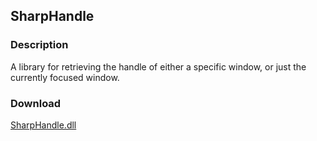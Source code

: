 ## SharpHandle
### Description
A library for retrieving the handle of either a specific window, or just the currently focused window.

### Download
[SharpHandle.dll](https://github.com/Lexz-08/SharpHandle/releases/download/sharphandle/SharpHandle.dll)
